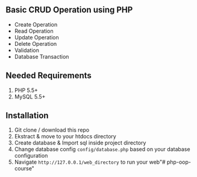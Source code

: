 
## Basic CRUD Operation using PHP

+ Create Operation
+ Read Operation
+ Update Operation
+ Delete Operation
+ Validation
+ Database Transaction

## Needed Requirements
1. PHP 5.5+
2. MySQL 5.5+

## Installation
1. Git clone / download this repo
2. Ekstract & move to your htdocs directory
3. Create database & Import sql inside project directory
4. Change database config `config/database.php` based on your database configuration
5. Navigate `http://127.0.0.1/web_directory` to run your web"# php-oop-course" 

